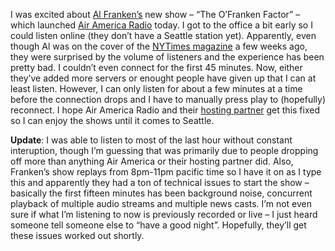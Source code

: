I was excited about [Al Franken’s](http://www.ohthethingsiknow.com/) new
show – “The O’Franken Factor” – which launched [Air America
Radio](http://www.airamericaradio.com/) today. I got to the office a bit
early so I could listen online (they don’t have a Seattle station yet).
Apparently, even though Al was on the cover of the [NYTimes
magazine](http://query.nytimes.com/gst/abstract.html?res=F30917FB3C550C728EDDAA0894DC404482)
a few weeks ago, they were surprised by the volume of listeners and the
experience has been pretty bad. I couldn’t even connect for the first 45
minutes. Now, either they’ve added more servers or enought people have
given up that I can at least listen. However, I can only listen for
about a few minutes at a time before the connection drops and I have to
manually press play to (hopefully) reconnect. I hope Air America Radio
and their [hosting
partner](http://www.realnetworks.com/products/mas/index.html) get this
fixed so I can enjoy the shows until it comes to Seattle.

**Update**: I was able to listen to most of the last hour without
constant interuption, though I’m guessing that was primarily due to
people dropping off more than anything Air America or their hosting
partner did. Also, Franken’s show replays from 8pm-11pm pacific time so
I have it on as I type this and apparently they had a ton of technical
issues to start the show – basically the first fifteen minutes has been
background noise, concurrent playback of multiple audio streams and
multiple news casts. I’m not even sure if what I’m listening to now is
previously recorded or live – I just heard someone tell someone else to
“have a good night”. Hopefully, they’ll get these issues worked out
shortly.
